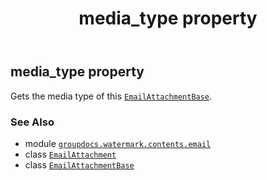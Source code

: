 ﻿---
title: media_type property
second_title: GroupDocs.Watermark for Python via .NET API References
description: 
type: docs
url: /python-net/groupdocs.watermark.contents.email/emailattachment/media_type/
is_root: false
weight: 70
---

## media_type property


Gets the media type of this [`EmailAttachmentBase`](/watermark/python-net/groupdocs.watermark.contents.email/emailattachmentbase).

### See Also
* module [`groupdocs.watermark.contents.email`](../../)
* class [`EmailAttachment`](/watermark/python-net/groupdocs.watermark.contents.email/emailattachment)
* class [`EmailAttachmentBase`](/watermark/python-net/groupdocs.watermark.contents.email/emailattachmentbase)
